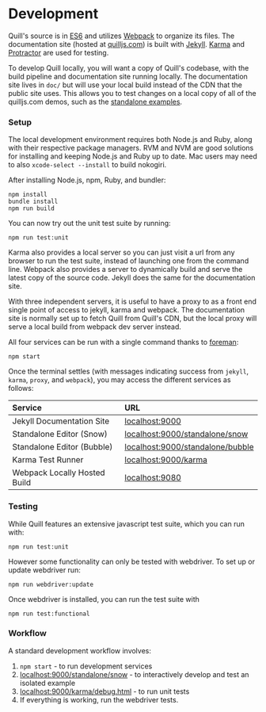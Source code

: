 # Development

Quill's source is in [ES6](http://www.ecma-international.org/ecma-262/6.0/index.html) and utilizes [Webpack](https://webpack.github.io/) to organize its files. The documentation site (hosted at [quilljs.com](https://quilljs.com/)) is built with [Jekyll](http://jekyllrb.com/). [Karma](https://karma-runner.github.io/) and [Protractor](https://angular.github.io/protractor/) are used for testing.

To develop Quill locally, you will want a copy of Quill's codebase, with the build pipeline and documentation site running locally. The documentation site lives in `doc/` but will use your local build instead of the CDN that the public site uses. This allows you to test changes on a local copy of all of the quilljs.com demos, such as the [standalone examples](https://github.com/quilljs/quill/blob/develop/docs/docs/standalone).


### Setup

The local development environment requires both Node.js and Ruby, along with their respective package managers. RVM and NVM are good solutions for installing and keeping Node.js and Ruby up to date. Mac users may need to also `xcode-select --install` to build nokogiri.

After installing Node.js, npm, Ruby, and bundler:

    npm install
    bundle install
    npm run build

You can now try out the unit test suite by running:

    npm run test:unit

Karma also provides a local server so you can just visit a url from any browser to run the test suite, instead of launching one from the command line. Webpack also provides a server to dynamically build and serve the latest copy of the source code. Jekyll does the same for the documentation site.

With three independent servers, it is useful to have a proxy to as a front end single point of access to jekyll, karma and webpack. The documentation site is normally set up to fetch Quill from Quill's CDN, but the local proxy will serve a local build from webpack dev server instead.

All four services can be run with a single command thanks to [foreman](http://ddollar.github.io/foreman/):

    npm start

Once the terminal settles (with messages indicating success from `jekyll`, `karma`, `proxy`, and `webpack`), you may access the different services as follows:

| Service                      | URL                                                                          |
| :--------------------------- | :--------------------------------------------------------------------------- |
| Jekyll Documentation Site    | [localhost:9000](http://localhost:9000)                                      |
| Standalone Editor (Snow)     | [localhost:9000/standalone/snow](http://localhost:9000/standalone/snow/)     |
| Standalone Editor (Bubble)   | [localhost:9000/standalone/bubble](http://localhost:9000/standalone/bubble/) |
| Karma Test Runner            | [localhost:9000/karma](http://localhost:9000/karma)                          |
| Webpack Locally Hosted Build | [localhost:9080](http://localhost:9080)                                      |


### Testing

While Quill features an extensive javascript test suite, which you can run with:

    npm run test:unit

However some functionality can only be tested with webdriver. To set up or update webdriver run:

    npm run webdriver:update

Once webdriver is installed, you can run the test suite with

    npm run test:functional


### Workflow

A standard development workflow involves:

1. `npm start` - to run development services
2. [localhost:9000/standalone/snow](http://localhost:9000/standalone/snow/) - to interactively develop and test an isolated example
3. [localhost:9000/karma/debug.html](http://localhost:9000/karma/debug.html) - to run unit tests
4. If everything is working, run the webdriver tests.
